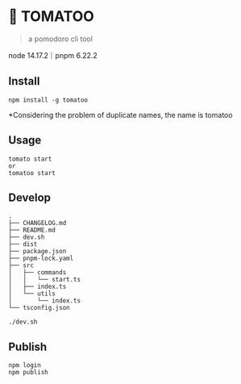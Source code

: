 # 🍅 TOMATOO
> a pomodoro cli tool

node 14.17.2｜pnpm 6.22.2

## Install
```
npm install -g tomatoo
```
*Considering the problem of duplicate names, the name is tomatoo

## Usage

```
tomato start
or
tomatoo start
```

## Develop
```
.
├── CHANGELOG.md
├── README.md
├── dev.sh
├── dist
├── package.json
├── pnpm-lock.yaml
├── src
│   ├── commands
│   │   └── start.ts
│   ├── index.ts
│   └── utils
│       └── index.ts
└── tsconfig.json
```

```
./dev.sh
```
## Publish

```
npm login
npm publish
```
